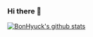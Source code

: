 ### Hi there 👋

[![BonHyuck's github stats](https://github-readme-stats.vercel.app/api?username=qhsgur0126)](https://github.com/anuraghazra/github-readme-stats)


<!--
**BonHyuck/BonHyuck** is a ✨ _special_ ✨ repository because its `README.md` (this file) appears on your GitHub profile.

Here are some ideas to get you started:

- 🔭 I’m currently working on ...
- 🌱 I’m currently learning ...
- 👯 I’m looking to collaborate on ...
- 🤔 I’m looking for help with ...
- 💬 Ask me about ...
- 📫 How to reach me: ...
- 😄 Pronouns: ...
- ⚡ Fun fact: ...
-->
